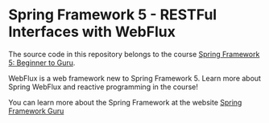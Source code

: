 # Spring Framework 5 - RESTFul Interfaces with WebFlux

The source code in this repository belongs to the course [Spring Framework 5: Beginner to Guru](https://www.udemy.com/spring-framework-5-beginner-to-guru/?couponCode=GITWEBFLUXREST).

WebFlux is a web framework new to Spring Framework 5. Learn more about Spring WebFlux and reactive programming in the course!

You can learn more about the Spring Framework at the website [Spring Framework Guru](https://springframework.guru)
